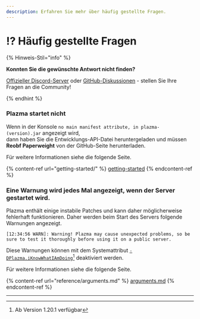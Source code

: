 ```yaml
---
description: Erfahren Sie mehr über häufig gestellte Fragen.
---
```


# ⁉️ Häufig gestellte Fragen

{% Hinweis-Stil="info" %}

**Konnten Sie die gewünschte Antwort nicht finden?**

[Offizieller Discord-Server](https://discord.gg/MmfC52K8A8) oder [GitHub-Diskussionen](https://github.com/PlazmaMC/PlazmaBukkit/discussions) - stellen Sie Ihre Fragen an die Community!

{% endhint %}

### Plazma startet nicht

Wenn in der Konsole `no main manifest attribute, in plazma-(version).jar` angezeigt wird,\
dann haben Sie die Entwicklungs-API-Datei heruntergeladen und müssen **Reobf Paperweight** von der GitHub-Seite herunterladen.

Für weitere Informationen siehe die folgende Seite.

{% content-ref url="getting-started/" %}
[getting-started](getting-started#id-2)
{% endcontent-ref %}

### Eine Warnung wird jedes Mal angezeigt, wenn der Server gestartet wird.

Plazma enthält einige instabile Patches und kann daher möglicherweise fehlerhaft funktionieren. Daher werden beim Start des Servers folgende Warnungen angezeigt.

```log
[12:34:56 WARN]: Warning! Plazma may cause unexpected problems, so be sure to test it thoroughly before using it on a public server.
```

Diese Warnungen können mit dem Systemattribut [`-DPlazma.iKnowWhatIAmDoing`](#user-content-fn-1)[^1] deaktiviert werden.

Für weitere Informationen siehe die folgende Seite.

{% content-ref url="reference/arguments.md" %}
[arguments.md](reference/arguments.md#plazma.iknowwhatiamdoing)
{% endcontent-ref %}

***

[^1]: Ab Version 1.20.1 verfügbar
